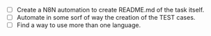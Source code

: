- [ ] Create a N8N automation to create README.md of the task itself.
- [ ] Automate in some sorf of way the creation of the TEST cases.
- [ ] Find a way to use more than one language.